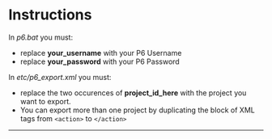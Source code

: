 # Instructions

In *p6.bat* you must:
* replace __your_username__ with your P6 Username
* replace __your_password__ with your P6 Password

In *etc/p6_export.xml* you must:
* replace the two occurences of __project_id_here__ with the project you want to export.
* You can export more than one project by duplicating the block of XML tags from `<action>` to `</action>`

-------
